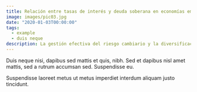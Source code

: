 ```yaml
---
title: Relación entre tasas de interés y deuda soberana en economías emergentes.
image: images/pic03.jpg
date: "2020-01-03T00:00:00"
tags:
  - example
  - duis neque
description: La gestión efectiva del riesgo cambiario y la diversificación de carteras en mercados emergentes son claves para mantener la estabilidad financiera y generar valor en el largo plazo.
---
```

Duis neque nisi, dapibus sed mattis et quis, nibh. Sed et dapibus nisl amet
mattis, sed a rutrum accumsan sed. Suspendisse eu.
<!-- more -->
Suspendisse laoreet metus ut metus imperdiet interdum aliquam justo tincidunt.
